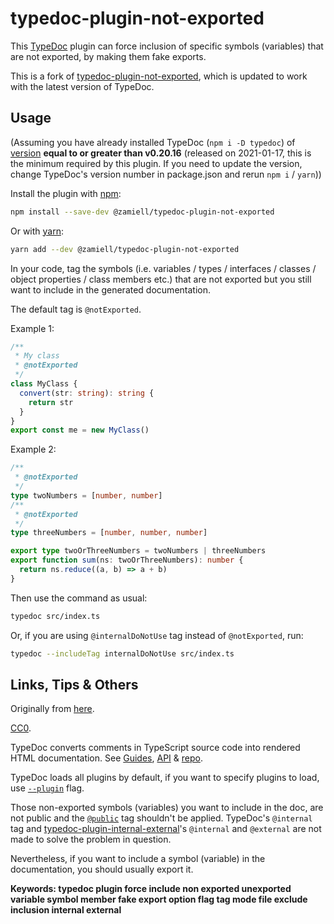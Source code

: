 # typedoc-plugin-not-exported

This [TypeDoc](https://typedoc.org/) plugin can force inclusion of specific symbols (variables) that are not exported, by making them fake exports.

This is a fork of [typedoc-plugin-not-exported](https://github.com/tomchen/typedoc-plugin-not-exported), which is updated to work with the latest version of TypeDoc.

## Usage

(Assuming you have already installed TypeDoc (`npm i -D typedoc`) of [version](https://www.npmjs.com/package/typedoc?activeTab=versions) **equal to or greater than v0.20.16** (released on 2021-01-17, this is the minimum required by this plugin. If you need to update the version, change TypeDoc's version number in package.json and rerun `npm i` / `yarn`))

Install the plugin with [npm](https://www.npmjs.com/):

```bash
npm install --save-dev @zamiell/typedoc-plugin-not-exported
```

Or with [yarn](https://yarnpkg.com/):

```bash
yarn add --dev @zamiell/typedoc-plugin-not-exported
```

In your code, tag the symbols (i.e. variables / types / interfaces / classes / object properties / class members etc.) that are not exported but you still want to include in the generated documentation.

The default tag is `@notExported`.

Example 1:

```ts
/**
 * My class
 * @notExported
 */
class MyClass {
  convert(str: string): string {
    return str
  }
}
export const me = new MyClass()
```

Example 2:

```ts
/**
 * @notExported
 */
type twoNumbers = [number, number]
/**
 * @notExported
 */
type threeNumbers = [number, number, number]

export type twoOrThreeNumbers = twoNumbers | threeNumbers
export function sum(ns: twoOrThreeNumbers): number {
  return ns.reduce((a, b) => a + b)
}
```

Then use the command as usual:

```bash
typedoc src/index.ts
```

Or, if you are using `@internalDoNotUse` tag instead of `@notExported`, run:

```bash
typedoc --includeTag internalDoNotUse src/index.ts
```

## Links, Tips & Others

Originally from [here](https://github.com/TypeStrong/typedoc/issues/1474#issuecomment-766178261).

[CC0](LICENSE).

TypeDoc converts comments in TypeScript source code into rendered HTML documentation. See [Guides](https://typedoc.org/guides/installation/), [API](https://typedoc.org/api/) & [repo](https://github.com/TypeStrong/typedoc).

TypeDoc loads all plugins by default, if you want to specify plugins to load, use [`--plugin`](https://typedoc.org/guides/options/#plugin) flag.

Those non-exported symbols (variables) you want to include in the doc, are not public and the [`@public`](https://tsdoc.org/pages/tags/public/) tag shouldn't be applied. TypeDoc's `@internal` tag and [typedoc-plugin-internal-external](https://github.com/christopherthielen/typedoc-plugin-internal-external)'s `@internal` and `@external` are not made to solve the problem in question.

Nevertheless, if you want to include a symbol (variable) in the documentation, you should usually export it.

**Keywords: typedoc plugin force include non exported unexported variable symbol member fake export option flag tag mode file exclude inclusion internal external**
